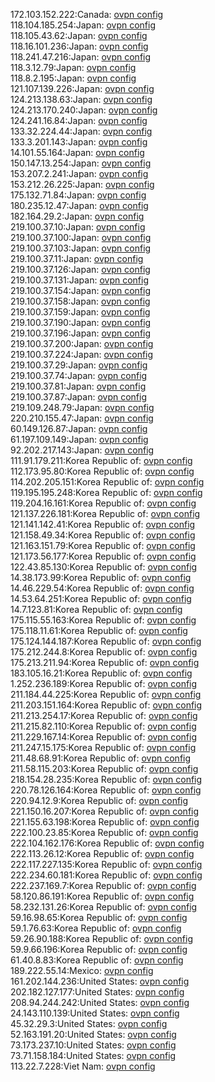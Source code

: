 172.103.152.222:Canada: [ovpn config](vpn/172_103_152_222.ovpn)  
118.104.185.254:Japan: [ovpn config](vpn/118_104_185_254.ovpn)  
118.105.43.62:Japan: [ovpn config](vpn/118_105_43_62.ovpn)  
118.16.101.236:Japan: [ovpn config](vpn/118_16_101_236.ovpn)  
118.241.47.216:Japan: [ovpn config](vpn/118_241_47_216.ovpn)  
118.3.12.79:Japan: [ovpn config](vpn/118_3_12_79.ovpn)  
118.8.2.195:Japan: [ovpn config](vpn/118_8_2_195.ovpn)  
121.107.139.226:Japan: [ovpn config](vpn/121_107_139_226.ovpn)  
124.213.138.63:Japan: [ovpn config](vpn/124_213_138_63.ovpn)  
124.213.170.240:Japan: [ovpn config](vpn/124_213_170_240.ovpn)  
124.241.16.84:Japan: [ovpn config](vpn/124_241_16_84.ovpn)  
133.32.224.44:Japan: [ovpn config](vpn/133_32_224_44.ovpn)  
133.3.201.143:Japan: [ovpn config](vpn/133_3_201_143.ovpn)  
14.101.55.164:Japan: [ovpn config](vpn/14_101_55_164.ovpn)  
150.147.13.254:Japan: [ovpn config](vpn/150_147_13_254.ovpn)  
153.207.2.241:Japan: [ovpn config](vpn/153_207_2_241.ovpn)  
153.212.26.225:Japan: [ovpn config](vpn/153_212_26_225.ovpn)  
175.132.71.84:Japan: [ovpn config](vpn/175_132_71_84.ovpn)  
180.235.12.47:Japan: [ovpn config](vpn/180_235_12_47.ovpn)  
182.164.29.2:Japan: [ovpn config](vpn/182_164_29_2.ovpn)  
219.100.37.10:Japan: [ovpn config](vpn/219_100_37_10.ovpn)  
219.100.37.100:Japan: [ovpn config](vpn/219_100_37_100.ovpn)  
219.100.37.103:Japan: [ovpn config](vpn/219_100_37_103.ovpn)  
219.100.37.11:Japan: [ovpn config](vpn/219_100_37_11.ovpn)  
219.100.37.126:Japan: [ovpn config](vpn/219_100_37_126.ovpn)  
219.100.37.131:Japan: [ovpn config](vpn/219_100_37_131.ovpn)  
219.100.37.154:Japan: [ovpn config](vpn/219_100_37_154.ovpn)  
219.100.37.158:Japan: [ovpn config](vpn/219_100_37_158.ovpn)  
219.100.37.159:Japan: [ovpn config](vpn/219_100_37_159.ovpn)  
219.100.37.190:Japan: [ovpn config](vpn/219_100_37_190.ovpn)  
219.100.37.196:Japan: [ovpn config](vpn/219_100_37_196.ovpn)  
219.100.37.200:Japan: [ovpn config](vpn/219_100_37_200.ovpn)  
219.100.37.224:Japan: [ovpn config](vpn/219_100_37_224.ovpn)  
219.100.37.29:Japan: [ovpn config](vpn/219_100_37_29.ovpn)  
219.100.37.74:Japan: [ovpn config](vpn/219_100_37_74.ovpn)  
219.100.37.81:Japan: [ovpn config](vpn/219_100_37_81.ovpn)  
219.100.37.87:Japan: [ovpn config](vpn/219_100_37_87.ovpn)  
219.109.248.79:Japan: [ovpn config](vpn/219_109_248_79.ovpn)  
220.210.155.47:Japan: [ovpn config](vpn/220_210_155_47.ovpn)  
60.149.126.87:Japan: [ovpn config](vpn/60_149_126_87.ovpn)  
61.197.109.149:Japan: [ovpn config](vpn/61_197_109_149.ovpn)  
92.202.217.143:Japan: [ovpn config](vpn/92_202_217_143.ovpn)  
111.91.179.211:Korea Republic of: [ovpn config](vpn/111_91_179_211.ovpn)  
112.173.95.80:Korea Republic of: [ovpn config](vpn/112_173_95_80.ovpn)  
114.202.205.151:Korea Republic of: [ovpn config](vpn/114_202_205_151.ovpn)  
119.195.195.248:Korea Republic of: [ovpn config](vpn/119_195_195_248.ovpn)  
119.204.16.161:Korea Republic of: [ovpn config](vpn/119_204_16_161.ovpn)  
121.137.226.181:Korea Republic of: [ovpn config](vpn/121_137_226_181.ovpn)  
121.141.142.41:Korea Republic of: [ovpn config](vpn/121_141_142_41.ovpn)  
121.158.49.34:Korea Republic of: [ovpn config](vpn/121_158_49_34.ovpn)  
121.163.151.79:Korea Republic of: [ovpn config](vpn/121_163_151_79.ovpn)  
121.173.56.177:Korea Republic of: [ovpn config](vpn/121_173_56_177.ovpn)  
122.43.85.130:Korea Republic of: [ovpn config](vpn/122_43_85_130.ovpn)  
14.38.173.99:Korea Republic of: [ovpn config](vpn/14_38_173_99.ovpn)  
14.46.229.54:Korea Republic of: [ovpn config](vpn/14_46_229_54.ovpn)  
14.53.64.251:Korea Republic of: [ovpn config](vpn/14_53_64_251.ovpn)  
14.7.123.81:Korea Republic of: [ovpn config](vpn/14_7_123_81.ovpn)  
175.115.55.163:Korea Republic of: [ovpn config](vpn/175_115_55_163.ovpn)  
175.118.11.61:Korea Republic of: [ovpn config](vpn/175_118_11_61.ovpn)  
175.124.144.187:Korea Republic of: [ovpn config](vpn/175_124_144_187.ovpn)  
175.212.244.8:Korea Republic of: [ovpn config](vpn/175_212_244_8.ovpn)  
175.213.211.94:Korea Republic of: [ovpn config](vpn/175_213_211_94.ovpn)  
183.105.16.21:Korea Republic of: [ovpn config](vpn/183_105_16_21.ovpn)  
1.252.236.189:Korea Republic of: [ovpn config](vpn/1_252_236_189.ovpn)  
211.184.44.225:Korea Republic of: [ovpn config](vpn/211_184_44_225.ovpn)  
211.203.151.164:Korea Republic of: [ovpn config](vpn/211_203_151_164.ovpn)  
211.213.254.17:Korea Republic of: [ovpn config](vpn/211_213_254_17.ovpn)  
211.215.82.110:Korea Republic of: [ovpn config](vpn/211_215_82_110.ovpn)  
211.229.167.14:Korea Republic of: [ovpn config](vpn/211_229_167_14.ovpn)  
211.247.15.175:Korea Republic of: [ovpn config](vpn/211_247_15_175.ovpn)  
211.48.68.91:Korea Republic of: [ovpn config](vpn/211_48_68_91.ovpn)  
211.58.115.203:Korea Republic of: [ovpn config](vpn/211_58_115_203.ovpn)  
218.154.28.235:Korea Republic of: [ovpn config](vpn/218_154_28_235.ovpn)  
220.78.126.164:Korea Republic of: [ovpn config](vpn/220_78_126_164.ovpn)  
220.94.12.9:Korea Republic of: [ovpn config](vpn/220_94_12_9.ovpn)  
221.150.16.207:Korea Republic of: [ovpn config](vpn/221_150_16_207.ovpn)  
221.155.63.198:Korea Republic of: [ovpn config](vpn/221_155_63_198.ovpn)  
222.100.23.85:Korea Republic of: [ovpn config](vpn/222_100_23_85.ovpn)  
222.104.162.176:Korea Republic of: [ovpn config](vpn/222_104_162_176.ovpn)  
222.113.26.12:Korea Republic of: [ovpn config](vpn/222_113_26_12.ovpn)  
222.117.227.135:Korea Republic of: [ovpn config](vpn/222_117_227_135.ovpn)  
222.234.60.181:Korea Republic of: [ovpn config](vpn/222_234_60_181.ovpn)  
222.237.169.7:Korea Republic of: [ovpn config](vpn/222_237_169_7.ovpn)  
58.120.86.191:Korea Republic of: [ovpn config](vpn/58_120_86_191.ovpn)  
58.232.131.26:Korea Republic of: [ovpn config](vpn/58_232_131_26.ovpn)  
59.16.98.65:Korea Republic of: [ovpn config](vpn/59_16_98_65.ovpn)  
59.1.76.63:Korea Republic of: [ovpn config](vpn/59_1_76_63.ovpn)  
59.26.90.188:Korea Republic of: [ovpn config](vpn/59_26_90_188.ovpn)  
59.9.66.196:Korea Republic of: [ovpn config](vpn/59_9_66_196.ovpn)  
61.40.8.83:Korea Republic of: [ovpn config](vpn/61_40_8_83.ovpn)  
189.222.55.14:Mexico: [ovpn config](vpn/189_222_55_14.ovpn)  
161.202.144.236:United States: [ovpn config](vpn/161_202_144_236.ovpn)  
202.182.127.177:United States: [ovpn config](vpn/202_182_127_177.ovpn)  
208.94.244.242:United States: [ovpn config](vpn/208_94_244_242.ovpn)  
24.143.110.139:United States: [ovpn config](vpn/24_143_110_139.ovpn)  
45.32.29.3:United States: [ovpn config](vpn/45_32_29_3.ovpn)  
52.163.191.20:United States: [ovpn config](vpn/52_163_191_20.ovpn)  
73.173.237.10:United States: [ovpn config](vpn/73_173_237_10.ovpn)  
73.71.158.184:United States: [ovpn config](vpn/73_71_158_184.ovpn)  
113.22.7.228:Viet Nam: [ovpn config](vpn/113_22_7_228.ovpn)  
